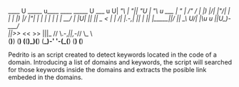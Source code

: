   ____  U _____ u____   ____               _____  U  ___ u 
U|  _"\ \| ___"||  _"U |  _"\ u    ___    |_ " _|  \/"_ \/ 
\| |_) |/|  _|"/| | | \| |_) |/   |_"_|     | |    | | | | 
 |  __/  | |___U| |_| ||  _ <      | |     /| |.-,_| |_| | 
 |_|     |_____||____/ |_| \_\   U/| |\u  u |_|U\_)-\___/  
 ||>>_   <<   >> |||_  //   \\.-,_|___|_,-_// \\_    \\    
(__)__) (__) (__(__)_)(__)  (__\_)-' '-(_(__) (__)  (__) 


Pedrito is an script created to detect keywords located in the code of a domain. 
Introducing a list of domains and keywords, the script will searched for those keywords inside the domains 
and extracts the posible link embeded in the domains. 


